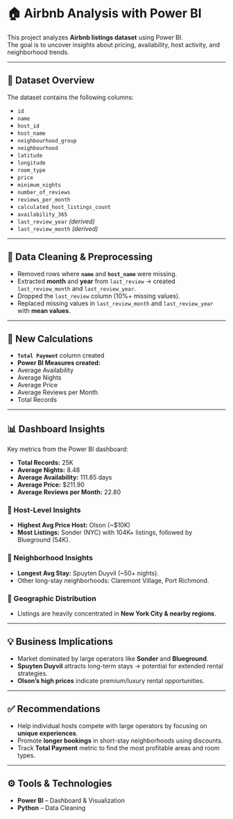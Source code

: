 # 🏠 Airbnb Analysis with Power BI

This project analyzes **Airbnb listings dataset** using Power BI.  
The goal is to uncover insights about pricing, availability, host activity, and neighborhood trends.

---

## 📂 Dataset Overview
The dataset contains the following columns:

- `id`  
- `name`  
- `host_id`  
- `host_name`  
- `neighbourhood_group`  
- `neighbourhood`  
- `latitude`  
- `longitude`  
- `room_type`  
- `price`  
- `minimum_nights`  
- `number_of_reviews`  
- `reviews_per_month`  
- `calculated_host_listings_count`  
- `availability_365`  
- `last_review_year` *(derived)*  
- `last_review_month` *(derived)*  

---

## 🧹 Data Cleaning & Preprocessing
- Removed rows where **`name`** and **`host_name`** were missing.  
- Extracted **month** and **year** from `last_review` → created `last_review_month` and `last_review_year`.  
- Dropped the `last_review` column (10%+ missing values).  
- Replaced missing values in `last_review_month` and `last_review_year` with **mean values**.  

---

## 📝 New Calculations
- **`Total Payment`** column created
- **Power BI Measures created:**
- Average Availability  
- Average Nights  
- Average Price  
- Average Reviews per Month  
- Total Records  

---

## 📊 Dashboard Insights
Key metrics from the Power BI dashboard:

- **Total Records:** 25K  
- **Average Nights:** 8.48  
- **Average Availability:** 111.85 days  
- **Average Price:** $211.90  
- **Average Reviews per Month:** 22.80  

### 🔹 Host-Level Insights
- **Highest Avg Price Host:** Olson (~$10K)  
- **Most Listings:** Sonder (NYC) with 104K+ listings, followed by Blueground (54K).  

### 🔹 Neighborhood Insights
- **Longest Avg Stay:** Spuyten Duyvil (~50+ nights).  
- Other long-stay neighborhoods: Claremont Village, Port Richmond.  

### 🔹 Geographic Distribution
- Listings are heavily concentrated in **New York City & nearby regions**.  

---

## 💡 Business Implications
- Market dominated by large operators like **Sonder** and **Blueground**.  
- **Spuyten Duyvil** attracts long-term stays → potential for extended rental strategies.  
- **Olson’s high prices** indicate premium/luxury rental opportunities.  

---

## ✅ Recommendations
- Help individual hosts compete with large operators by focusing on **unique experiences**.  
- Promote **longer bookings** in short-stay neighborhoods using discounts.  
- Track **Total Payment** metric to find the most profitable areas and room types.  

---

## ⚙️ Tools & Technologies
- **Power BI** – Dashboard & Visualization  
- **Python** – Data Cleaning  


